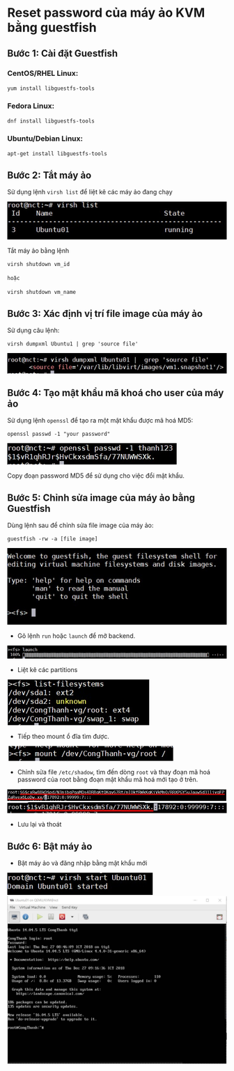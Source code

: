 # Reset password của máy ảo KVM bằng guestfish

## Bước 1: Cài đặt Guestfish

### CentOS/RHEL Linux:

```
yum install libguestfs-tools 
```

### Fedora Linux:

```
dnf install libguestfs-tools
```

### Ubuntu/Debian Linux:

```
apt-get install libguestfs-tools
```

## Bước 2: Tắt máy ảo

Sử dụng lệnh `virsh list` để liệt kê các máy ảo đang chạy

<img src="img/91.jpg">

Tắt máy ảo bằng lệnh

```
virsh shutdown vm_id

hoặc 

virsh shutdown vm_name
```

## Bước 3: Xác định vị trí file image của máy ảo

Sử dụng câu lệnh:

```
virsh dumpxml Ubuntu1 | grep 'source file'
```

<img src="img/92.jpg">

## Bước 4: Tạo mật khẩu mã khoá cho user của máy ảo

Sử dụng lệnh `openssl` để tạo ra một mật khẩu được mã hoá MD5:

```
openssl passwd -1 "your password"
```

<img src="img/93.jpg">

Copy đoạn password MD5 để sử dụng cho việc đổi mật khẩu.

## Bước 5: Chỉnh sửa image của máy ảo bằng Guestfish

Dùng lệnh sau để chỉnh sửa file image của máy ảo:

```
guestfish -rw -a [file image]
```

<img src="img/94.jpg">

- Gõ lệnh `run` hoặc `launch` để mở backend.

<img src="img/95.jpg">

- Liệt kê các partitions

<img src="img/96.jpg">

- Tiếp theo mount ổ đĩa tìm được. 

<img src="img/97.jpg">

- Chỉnh sửa file `/etc/shadow`, tìm đến dòng `root` và thay đoạn mã hoá password của root bằng đoạn mật khẩu mã hoá mới tạo ở trên.

<img src="img/98.jpg">

<img src="img/99.jpg">

- Lưu lại và thoát

## Bước 6: Bật máy ảo

- Bật máy ảo và đăng nhập bằng mật khẩu mới

<img src="img/100.jpg">

<img src="img/101.jpg">